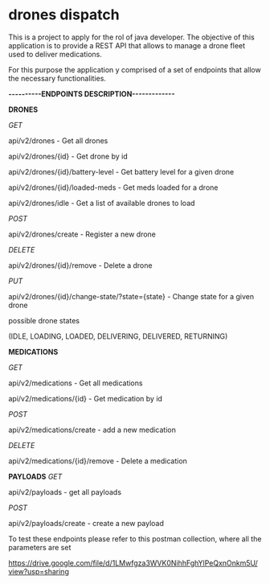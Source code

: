 # drones dispatch

This is a project to apply for the rol of java developer.
The objective of this application is to provide a REST API
that allows to manage a drone fleet used to deliver medications.

For this purpose the application y comprised of a set of 
endpoints that allow the necessary functionalities.

**----------ENDPOINTS DESCRIPTION-------------**

**DRONES**

*GET*

api/v2/drones - Get all drones

api/v2/drones/{id} - Get drone by id

api/v2/drones/{id}/battery-level - Get battery level for a given drone

api/v2/drones/{id}/loaded-meds - Get meds loaded for a drone

api/v2/drones/idle - Get a list of available drones to load


*POST*

api/v2/drones/create - Register a new drone

*DELETE*

api/v2/drones/{id}/remove - Delete a drone

*PUT*

api/v2/drones/{id}/change-state/?state={state} - Change state for a given drone

possible drone states

(IDLE, LOADING, LOADED, DELIVERING, DELIVERED, RETURNING)


**MEDICATIONS**

*GET*

api/v2/medications - Get all medications

api/v2/medications/{id} - Get medication by id

*POST*

api/v2/medications/create - add a new medication

*DELETE*

api/v2/medications/{id}/remove - Delete a medication


**PAYLOADS**
*GET*

api/v2/payloads - get all payloads

*POST*

api/v2/payloads/create - create a new payload

To test these endpoints please refer to this postman
collection, where all the parameters are set

https://drive.google.com/file/d/1LMwfgza3WVK0NihhFghYlPeQxnOnkm5U/view?usp=sharing



